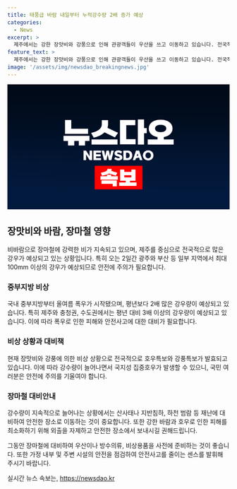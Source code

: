```yaml
---
title: 태풍급 바람 내일부터 누적강수량 2배 증가 예상
categories:
  - News
excerpt: >
  제주에서는 강한 장맛비와 강풍으로 인해 관광객들이 우산을 쓰고 이동하고 있습니다. 전국적으로 장마철이 본격화되면서 제주를 중심으로 많은 비가 쏟아지고 강풍이 불고 있습니다. 이번 장마는 평년보다 많은 양의 비가 예상되며, 장마가 지속될 경우 폭우와 국지성 호우가 우려됩니다. 기상청은 다음주 내내 비 소식이 이어질 것으로 예측하고 있습니다. 이로 인해 한반도 전역에서 폭우와 집중호우가 발생할 수 있으니 안전에 주의가 필요합니다.
feature_text: >
  제주에서는 강한 장맛비와 강풍으로 인해 관광객들이 우산을 쓰고 이동하고 있습니다. 전국적으로 장마철이 본격화되면서 제주를 중심으로 많은 비가 쏟아지고 강풍이 불고 있습니다. 이번 장마는 평년보다 많은 양의 비가 예상되며, 장마가 지속될 경우 폭우와 국지성 호우가 우려됩니다. 기상청은 다음주 내내 비 소식이 이어질 것으로 예측하고 있습니다. 이로 인해 한반도 전역에서 폭우와 집중호우가 발생할 수 있으니 안전에 주의가 필요합니다.
image: '/assets/img/newsdao_breakingnews.jpg'
---
```


<p><img src="/assets/img/newsdao_breakingnews.jpg" alt="pcversion 속보" /></p>

<h2 data-ke-size="size26">장맛비와 바람, 장마철 영향</h2>

<p>비바람으로 장마철에 강력한 비가 지속되고 있으며, 제주를 중심으로 전국적으로 많은 강우가 예상되고 있는 상황입니다. 특히 오는 2일간 광주와 부산 등 일부 지역에서 최대 100mm 이상의 강우가 예상되므로 안전에 주의가 필요합니다.</p>

<h3>중부지방 비상</h3>

<p>국내 중부지방부터 올여름 폭우가 시작됐으며, 평년보다 2배 많은 강우량이 예상되고 있습니다. 특히 제주와 충청권, 수도권에서는 평년 대비 3배 이상의 강우량이 예상되고 있습니다. 이에 따라 폭우로 인한 피해와 안전사고에 대한 대비가 필요합니다.</p>

<h3>비상 상황과 대비책</h3>

<p>현재 장맛비와 강풍에 의한 비상 상황으로 전국적으로 호우특보와 강풍특보가 발효되고 있습니다. 이에 따라 강수량이 늘어나면서 국지성 집중호우가 발생할 수 있으니, 국민 여러분은 안전에 주의를 기울여야 합니다.</p>

<h3>장마철 대비안내</h3>

<p>강수량이 지속적으로 늘어나는 상황에서는 산사태나 지반침하, 하천 범람 등 재난에 대비하여 안전한 장소로 이동하는 것이 중요합니다. 또한 강한 바람과 호우로 인한 피해를 최소화하기 위해 외출을 자제하고 안전한 장소에서 보내시길 권해드립니다.</p>

<p>그동안 장마철에 대비하여 우산이나 방수의류, 비상용품을 사전에 준비하는 것이 좋습니다. 또한 가정 내부 및 주변 시설의 안전을 점검하여 안전사고를 줄이는 센스를 발휘해 주시기 바랍니다.</p>
실시간 뉴스 속보는, <a href="https://newsdao.kr" rel="dofollow">https://newsdao.kr</a>


